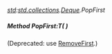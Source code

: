 _[std](../../modules/std/std-module.md):[std.collections](../../modules/std/std-collections.md).[Deque<T>](../../modules/std/std-collections-deque.md).PopFirst_
##### Method PopFirst:T(  )
(Deprecated: use [RemoveFirst](std-collections-deque-removefirst.md).)
